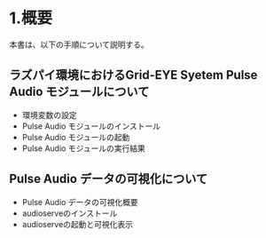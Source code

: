 # 1.概要

本書は、以下の手順について説明する。

## ラズパイ環境におけるGrid-EYE Syetem Pulse Audio モジュールについて

- 環境変数の設定
- Pulse Audio モジュールのインストール
- Pulse Audio モジュールの起動
- Pulse Audio モジュールの実行結果



## Pulse Audio データの可視化について

- Pulse Audio データの可視化概要
- audioserveのインストール
- audioserveの起動と可視化表示





